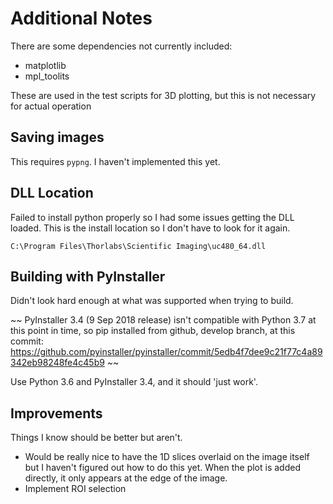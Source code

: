 # Additional Notes

There are some dependencies not currently included:

* matplotlib
* mpl_toolits

These are used in the test scripts for 3D plotting, but this
is not necessary for actual operation


## Saving images

This requires `pypng`.
I haven't implemented this yet.


## DLL Location

Failed to install python properly so I had some issues getting the DLL loaded.
This is the install location so I don't have to look for it again.

`C:\Program Files\Thorlabs\Scientific Imaging\uc480_64.dll`


## Building with PyInstaller

Didn't look hard enough at what was supported when trying to build.

~~
PyInstaller 3.4 (9 Sep 2018 release) isn't compatible with Python 3.7 at this
point in time, so pip installed from github, develop branch, at this commit:
https://github.com/pyinstaller/pyinstaller/commit/5edb4f7dee9c21f77c4a89342eb98248fe4c45b9
~~

Use Python 3.6 and PyInstaller 3.4, and it should 'just work'.


## Improvements

Things I know should be better but aren't.

* Would be really nice to have the 1D slices overlaid on the image itself but
  I haven't figured out how to do this yet. When the plot is added directly,
  it only appears at the edge of the image.
* Implement ROI selection
